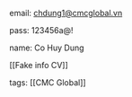 email: chdung1@cmcglobal.vn

pass: 123456a@!

name: Co Huy Dung

[[Fake info CV]]


tags: [[CMC Global]]